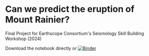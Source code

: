 # Can we predict the eruption of Mount Rainier?
Final Project for Earthscope Consortium's Seismology Skill Building Workshop (2024)

Download the notebook directly or [![Binder](https://mybinder.org/badge_logo.svg)](https://mybinder.org/v2/gh/cherscarlett/mt-rainier-seismicity/main?labpath=mt-rainier-seismicity.ipynb)
